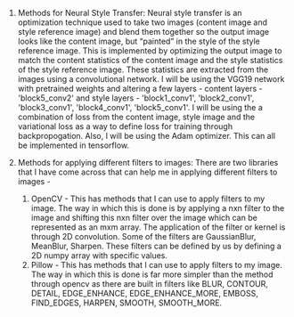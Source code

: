 1. Methods for Neural Style Transfer:
Neural style transfer is an optimization technique used to take two images (content image and style reference image) and blend them together so the output image looks like the content image, but “painted” in the style of the style reference image. This is implemented by optimizing the output image to match the content statistics of the content image and the style statistics of the style reference image. These statistics are extracted from the images using a convolutional network. I will be using the VGG19 network with pretrained weights and altering a few layers - content layers - 'block5_conv2' and style layers - 'block1_conv1', 'block2_conv1', 'block3_conv1', 'block4_conv1', 'block5_conv1'. I will be using the a combination of loss from the content image, style image and the variational loss as a way to define loss for training through backpropogation. Also, I will be using the Adam optimizer. This can all be implemented in tensorflow.


2. Methods for applying different filters to images:
There are two libraries that I have come across that can help me in applying different filters to images - 
	1. OpenCV - 
	This has methods that I can use to apply filters to my image. The way in which this is done is by applying a nxn filter to the image and shifting this nxn filter over the image which can be represented as an mxm array. The application of the filter or kernel is through 2D convolution. Some of the filters are GaussianBlur, MeanBlur, Sharpen. These filters can be defined by us by defining a 2D numpy array with specific values.
	2. Pillow - 
	This has methods that I can use to apply filters to my image. The way in which this is done is far more simpler than the method through opencv as there are built in filters like BLUR, CONTOUR, DETAIL, EDGE_ENHANCE, EDGE_ENHANCE_MORE, EMBOSS, FIND_EDGES, HARPEN, SMOOTH, SMOOTH_MORE.